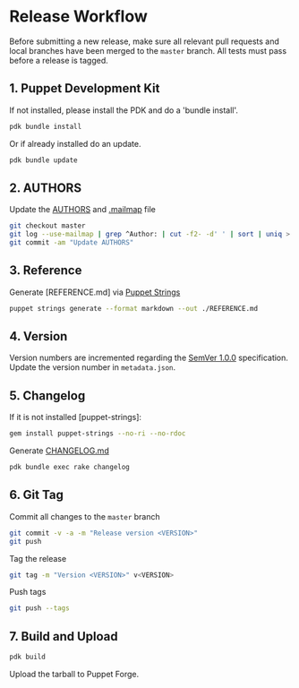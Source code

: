 # Release Workflow
Before submitting a new release, make sure all relevant pull requests and local branches have been merged to the `master`
branch. All tests must pass before a release is tagged.


## 1. Puppet Development Kit
If not installed, please install the PDK and do a 'bundle install'.
``` bash
pdk bundle install
```
Or if already installed do an update.
``` bash
pdk bundle update
```

## 2. AUTHORS
Update the [AUTHORS] and [.mailmap] file

``` bash
git checkout master
git log --use-mailmap | grep ^Author: | cut -f2- -d' ' | sort | uniq > AUTHORS
git commit -am "Update AUTHORS"
```

## 3. Reference
Generate [REFERENCE.md] via [Puppet Strings]
``` bash
puppet strings generate --format markdown --out ./REFERENCE.md
```

## 4. Version
Version numbers are incremented regarding the [SemVer 1.0.0] specification. 
Update the version number in `metadata.json`.

## 5. Changelog
If it is not installed [puppet-strings]:
``` bash
gem install puppet-strings --no-ri --no-rdoc
```
Generate [CHANGELOG.md]
```bash
pdk bundle exec rake changelog
```

## 6. Git Tag
Commit all changes to the `master` branch

``` bash
git commit -v -a -m "Release version <VERSION>"
git push
```

Tag the release

``` bash
git tag -m "Version <VERSION>" v<VERSION>
```

Push tags

``` bash
git push --tags
```

## 7. Build and Upload
``` bash
pdk build
```
Upload the tarball to Puppet Forge.

[github-changelog-generator]: https://github.com/skywinder/github-changelog-generator
[Puppet Strings]: https://puppet.com/docs/puppet/5.5/puppet_strings.html
[SemVer 1.0.0]: http://semver.org/spec/v1.0.0.html
[CHANGELOG.md]: CHANGELOG.md
[AUTHORS]: AUTHORS
[.mailmap]: .mailmap
[forge.puppet.com]: https://forge.puppet.com/
